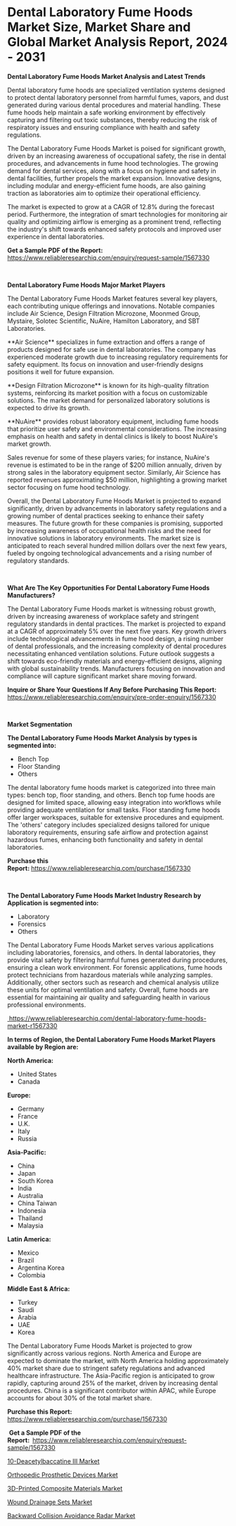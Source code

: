 <p><h1>Dental Laboratory Fume Hoods Market Size, Market Share and Global Market Analysis Report, 2024 - 2031</h1></p><p><strong>Dental Laboratory Fume Hoods Market Analysis and Latest Trends</strong></p>
<p><p>Dental laboratory fume hoods are specialized ventilation systems designed to protect dental laboratory personnel from harmful fumes, vapors, and dust generated during various dental procedures and material handling. These fume hoods help maintain a safe working environment by effectively capturing and filtering out toxic substances, thereby reducing the risk of respiratory issues and ensuring compliance with health and safety regulations.</p><p>The Dental Laboratory Fume Hoods Market is poised for significant growth, driven by an increasing awareness of occupational safety, the rise in dental procedures, and advancements in fume hood technologies. The growing demand for dental services, along with a focus on hygiene and safety in dental facilities, further propels the market expansion. Innovative designs, including modular and energy-efficient fume hoods, are also gaining traction as laboratories aim to optimize their operational efficiency.</p><p>The market is expected to grow at a CAGR of 12.8% during the forecast period. Furthermore, the integration of smart technologies for monitoring air quality and optimizing airflow is emerging as a prominent trend, reflecting the industry's shift towards enhanced safety protocols and improved user experience in dental laboratories.</p></p>
<p><strong>Get a Sample PDF of the Report:&nbsp;</strong> <a href="https://www.reliableresearchiq.com/enquiry/request-sample/1567330">https://www.reliableresearchiq.com/enquiry/request-sample/1567330</a></p>
<p>&nbsp;</p>
<p><strong>Dental Laboratory Fume Hoods Major Market Players</strong></p>
<p><p>The Dental Laboratory Fume Hoods Market features several key players, each contributing unique offerings and innovations. Notable companies include Air Science, Design Filtration Microzone, Moonmed Group, Mystaire, Solotec Scientific, NuAire, Hamilton Laboratory, and SBT Laboratories.</p><p>**Air Science** specializes in fume extraction and offers a range of products designed for safe use in dental laboratories. The company has experienced moderate growth due to increasing regulatory requirements for safety equipment. Its focus on innovation and user-friendly designs positions it well for future expansion.</p><p>**Design Filtration Microzone** is known for its high-quality filtration systems, reinforcing its market position with a focus on customizable solutions. The market demand for personalized laboratory solutions is expected to drive its growth.</p><p>**NuAire** provides robust laboratory equipment, including fume hoods that prioritize user safety and environmental considerations. The increasing emphasis on health and safety in dental clinics is likely to boost NuAire's market growth. </p><p>Sales revenue for some of these players varies; for instance, NuAire's revenue is estimated to be in the range of $200 million annually, driven by strong sales in the laboratory equipment sector. Similarly, Air Science has reported revenues approximating $50 million, highlighting a growing market sector focusing on fume hood technology.</p><p>Overall, the Dental Laboratory Fume Hoods Market is projected to expand significantly, driven by advancements in laboratory safety regulations and a growing number of dental practices seeking to enhance their safety measures. The future growth for these companies is promising, supported by increasing awareness of occupational health risks and the need for innovative solutions in laboratory environments. The market size is anticipated to reach several hundred million dollars over the next few years, fueled by ongoing technological advancements and a rising number of regulatory standards.</p></p>
<p>&nbsp;</p>
<p><strong>What Are The Key Opportunities For Dental Laboratory Fume Hoods Manufacturers?</strong></p>
<p><p>The Dental Laboratory Fume Hoods market is witnessing robust growth, driven by increasing awareness of workplace safety and stringent regulatory standards in dental practices. The market is projected to expand at a CAGR of approximately 5% over the next five years. Key growth drivers include technological advancements in fume hood design, a rising number of dental professionals, and the increasing complexity of dental procedures necessitating enhanced ventilation solutions. Future outlook suggests a shift towards eco-friendly materials and energy-efficient designs, aligning with global sustainability trends. Manufacturers focusing on innovation and compliance will capture significant market share moving forward.</p></p>
<p><strong>Inquire or Share Your Questions If Any Before Purchasing This Report:</strong> <a href="https://www.reliableresearchiq.com/enquiry/pre-order-enquiry/1567330">https://www.reliableresearchiq.com/enquiry/pre-order-enquiry/1567330</a></p>
<p>&nbsp;</p>
<p><strong>Market Segmentation</strong></p>
<p><strong>The Dental Laboratory Fume Hoods Market Analysis by types is segmented into:</strong></p>
<p><ul><li>Bench Top</li><li>Floor Standing</li><li>Others</li></ul></p>
<p><p>The dental laboratory fume hoods market is categorized into three main types: bench top, floor standing, and others. Bench top fume hoods are designed for limited space, allowing easy integration into workflows while providing adequate ventilation for small tasks. Floor standing fume hoods offer larger workspaces, suitable for extensive procedures and equipment. The 'others' category includes specialized designs tailored for unique laboratory requirements, ensuring safe airflow and protection against hazardous fumes, enhancing both functionality and safety in dental laboratories.</p></p>
<p><strong>Purchase this Report:&nbsp;</strong><a href="https://www.reliableresearchiq.com/purchase/1567330">https://www.reliableresearchiq.com/purchase/1567330</a></p>
<p>&nbsp;</p>
<p><strong>The Dental Laboratory Fume Hoods Market Industry Research by Application is segmented into:</strong></p>
<p><ul><li>Laboratory</li><li>Forensics</li><li>Others</li></ul></p>
<p><p>The Dental Laboratory Fume Hoods Market serves various applications including laboratories, forensics, and others. In dental laboratories, they provide vital safety by filtering harmful fumes generated during procedures, ensuring a clean work environment. For forensic applications, fume hoods protect technicians from hazardous materials while analyzing samples. Additionally, other sectors such as research and chemical analysis utilize these units for optimal ventilation and safety. Overall, fume hoods are essential for maintaining air quality and safeguarding health in various professional environments.</p></p>
<p><a href="https://www.reliableresearchiq.com/dental-laboratory-fume-hoods-market-r1567330">&nbsp;https://www.reliableresearchiq.com/dental-laboratory-fume-hoods-market-r1567330</a></p>
<p><strong>In terms of Region, the Dental Laboratory Fume Hoods Market Players available by Region are:</strong></p>
<p>
    <p> <strong> North America: </strong>
        <ul>
            <li>United States</li>
            <li>Canada</li>
        </ul>
        </p> 
    <p> <strong> Europe: </strong>
        <ul>
            <li>Germany</li>
            <li>France</li>
            <li>U.K.</li>
            <li>Italy</li>
            <li>Russia</li>
        </ul>
        </p> 
    <p> <strong> Asia-Pacific: </strong>
        <ul>
            <li>China</li>
            <li>Japan</li>
            <li>South Korea</li>
            <li>India</li>
            <li>Australia</li>
            <li>China Taiwan</li>
            <li>Indonesia</li>
            <li>Thailand</li>
            <li>Malaysia</li>
        </ul>
        </p> 
    <p> <strong> Latin America: </strong>
        <ul>
            <li>Mexico</li>
            <li>Brazil</li>
            <li>Argentina Korea</li>
            <li>Colombia</li>
        </ul>
        </p> 
    <p> <strong> Middle East & Africa: </strong>
        <ul>
            <li>Turkey</li>
            <li>Saudi</li>
            <li>Arabia</li>
            <li>UAE</li>
            <li>Korea</li>
        </ul>
    </p>
    </p>
<p><p>The Dental Laboratory Fume Hoods Market is projected to grow significantly across various regions. North America and Europe are expected to dominate the market, with North America holding approximately 40% market share due to stringent safety regulations and advanced healthcare infrastructure. The Asia-Pacific region is anticipated to grow rapidly, capturing around 25% of the market, driven by increasing dental procedures. China is a significant contributor within APAC, while Europe accounts for about 30% of the total market share.</p></p>
<p><strong>Purchase this Report: </strong><a href="https://www.reliableresearchiq.com/purchase/1567330">https://www.reliableresearchiq.com/purchase/1567330</a></p>
<p>&nbsp;<strong>Get a Sample PDF of the Report:&nbsp;&nbsp;</strong><a href="https://www.reliableresearchiq.com/enquiry/request-sample/1567330">https://www.reliableresearchiq.com/enquiry/request-sample/1567330</a></p>
<p><strong></strong></p>
<p><p><a href="https://issuu.com/reportprime-2/docs/10-deacetylbaccatine-iii-market-siz_b30b76d22d32e2">10-Deacetylbaccatine III Market</a></p><p><a href="https://www.linkedin.com/pulse/insights-orthopedic-prosthetic-devices-market-share-competitive-cqxle?trackingId=0YP5rE%2F2S%2BaEnrJzrTtyuQ%3D%3D">Orthopedic Prosthetic Devices Market</a></p><p><a href="https://issuu.com/reportprime-2/docs/3d-printed-composite-materials-mark_7bf15d7b3383b2">3D-Printed Composite Materials Market</a></p><p><a href="https://github.com/WayneGriffin411/Market-Research-Report-List-1/blob/main/wound-drainage-sets-market.md">Wound Drainage Sets Market</a></p><p><a href="https://medium.com/@ahmadmann1950/backward-collision-avoidance-radar-market-growth-outlook-from-2024-to-2031-and-it-is-projecting-at-32dbd9bbd585?postPublishedType=repub">Backward Collision Avoidance Radar Market</a></p></p>